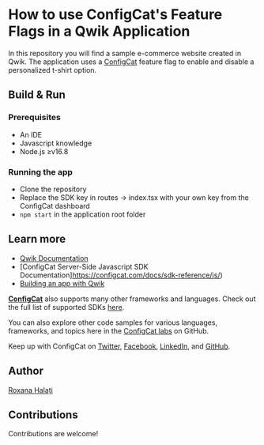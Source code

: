 # How to use ConfigCat's Feature Flags in a Qwik Application

In this repository you will find a sample e-commerce website created in Qwik. The application uses a [ConfigCat](https://configcat.com) feature flag to enable and disable a personalized t-shirt option.

## Build & Run

### Prerequisites

- An IDE
- Javascript knowledge
- Node.js ≥v16.8

### Running the app

- Clone the repository
- Replace the SDK key in routes -> index.tsx with your own key from the ConfigCat dashboard
- `npm start` in the application root folder

## Learn more

- [Qwik Documentation](https://qwik.builder.io/docs/)
- [ConfigCat Server-Side Javascript SDK Documentation]https://configcat.com/docs/sdk-reference/js/)
- [Building an app with Qwik](https://blog.logrocket.com/building-app-qwik/)

[**ConfigCat**](https://configcat.com) also supports many other frameworks and languages. Check out the full list of supported SDKs [here](https://configcat.com/docs/sdk-reference/overview/).

You can also explore other code samples for various languages, frameworks, and topics here in the [ConfigCat labs](https://github.com/configcat-labs) on GitHub.

Keep up with ConfigCat on [Twitter](https://twitter.com/configcat), [Facebook](https://www.facebook.com/configcat), [LinkedIn](https://www.linkedin.com/company/configcat/), and [GitHub](https://github.com/configcat).

## Author

[Roxana Halați](https://www.linkedin.com/in/roxanahalati/)

## Contributions

Contributions are welcome!
